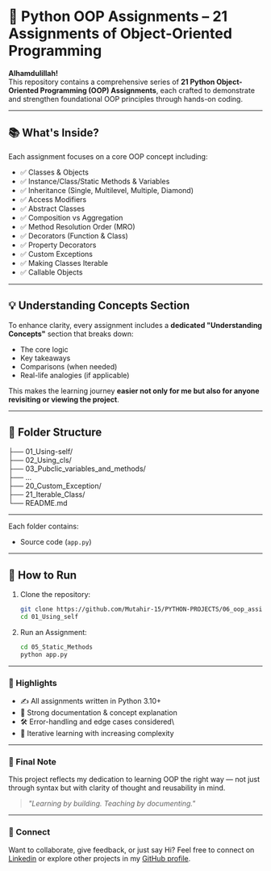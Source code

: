 # 🐍 Python OOP Assignments – 21 Assignments of Object-Oriented Programming

**Alhamdulillah!**  
This repository contains a comprehensive series of **21 Python Object-Oriented Programming (OOP) Assignments**, each crafted to demonstrate and strengthen foundational OOP principles through hands-on coding.

---

## 📚 What's Inside?

Each assignment focuses on a core OOP concept including:

- ✅ Classes & Objects  
- ✅ Instance/Class/Static Methods & Variables  
- ✅ Inheritance (Single, Multilevel, Multiple, Diamond)  
- ✅ Access Modifiers  
- ✅ Abstract Classes  
- ✅ Composition vs Aggregation  
- ✅ Method Resolution Order (MRO)  
- ✅ Decorators (Function & Class)  
- ✅ Property Decorators  
- ✅ Custom Exceptions  
- ✅ Making Classes Iterable  
- ✅ Callable Objects  

---

## 💡 Understanding Concepts Section

To enhance clarity, every assignment includes a **dedicated "Understanding Concepts"** section that breaks down:

- The core logic
- Key takeaways
- Comparisons (when needed)
- Real-life analogies (if applicable)

This makes the learning journey **easier not only for me but also for anyone revisiting or viewing the project**.

---

## 🔧 Folder Structure
├── 01_Using-self/<br>
├── 02_Using_cls/<br>
├── 03_Pubclic_variables_and_methods/<br>
├── ...<br>
├── 20_Custom_Exception/<br>
├── 21_Iterable_Class/<br>
└── README.md<br>

---


Each folder contains:
- Source code (`app.py`)

---

## 🚀 How to Run

1. Clone the repository:
   ```bash
   git clone https://github.com/Mutahir-15/PYTHON-PROJECTS/06_oop_assignments.git
   cd 01_Using_self

2. Run an Assignment:
   ```bash
   cd 05_Static_Methods
   python app.py


---

### 🧠 Highlights
- ✍️ All assignments written in Python 3.10+
- 📘 Strong documentation & concept explanation
- 🛠️ Error-handling and edge cases considered\
- 🔁 Iterative learning with increasing complexity


---


### 🙌 Final Note
This project reflects my dedication to learning OOP the right way — not just through syntax but with clarity of thought and reusability in mind.

> *"Learning by building. Teaching by documenting."*


---

### 📌 Connect
Want to collaborate, give feedback, or just say Hi?
Feel free to connect on [Linkedin](https://www.linkedin.com/in/mutahir-bin-athar-516b15257/) or explore other projects in my [GitHub profile](https://github.com/Mutahir-15).
